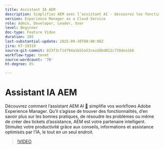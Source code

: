 ```yaml
---
title: Assistant IA AEM
description: Simplifiez AEM avec l’assistant AI - découvrez les fonctionnalités, les bonnes pratiques et corrigez les problèmes tout en améliorant la productivité grâce à la prise en charge optimisée par l’IA.
version: Experience Manager as a Cloud Service
role: Admin, Developer, Leader, User
level: Beginner
doc-type: Feature Video
duration: 205
last-substantial-update: 2025-09-30T00:00:00Z
jira: KT-19319
source-git-commit: 823f3cf14794a1b55a53cea10bd012c739dea1b6
workflow-type: tm+mt
source-wordcount: '70'
ht-degree: 8%

---
```



# Assistant IA AEM

Découvrez comment l’assistant AEM AI [&#128279;](https://experienceleague.adobe.com/fr/docs/experience-manager-cloud-service/content/ai-in-aem/ai-assistant/ai-assistant-in-aem#) simplifie vos workflows Adobe Experience Manager. Qu’il s’agisse de trouver des fonctionnalités, d’en savoir plus sur les bonnes pratiques, de résoudre les problèmes ou même de créer des tickets d’assistance, AEM est votre partenaire intelligent. Stimulez votre productivité grâce aux conseils, informations et assistance optimisés par l’IA, le tout en un seul endroit.

>[!VIDEO](https://video.tv.adobe.com/v/3475360/?learn=on&enablevpops&captions=fre_fr)
